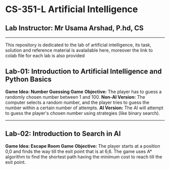 # **CS-351-L Artificial Intelligence**

## **Lab Instructor: Mr Usama Arshad, P.hd, CS**

---
This repository is dedicated to the lab of artificial intelligence, its task, solution and reference material is avalailable here, moreover the link to colab file for each lab is also provided

## **Lab-01: Introduction to Artificial Intelligence and Python Basics**
**Game Idea: Number Guessing Game**
**Objective:** The player has to guess a randomly chosen number between 1 and 100.
**Non-AI Version:** The computer selects a random number, and the player tries to guess the number within a certain number of attempts.
**AI Version:** The AI will attempt to guess the player's chosen number using strategies (like binary search).

---

## **Lab-02: Introduction to Search in AI**
**Game Idea: Escape Room Game**
**Objective:** The player starts at a position 0,0 and finds the way till the exit point that is at 6,6.
The game uses A* algorithm to find the shortest path having the minimum cost to reach till the exit point.
